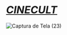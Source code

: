 # <a href="https://viuh9997.github.io/CINECULT/" target="_blank"><i>CINECULT</i></a>
![Captura de Tela (23)](https://user-images.githubusercontent.com/92545891/208294667-8ddd296c-7250-47cc-bd82-15d9e5310922.png)
